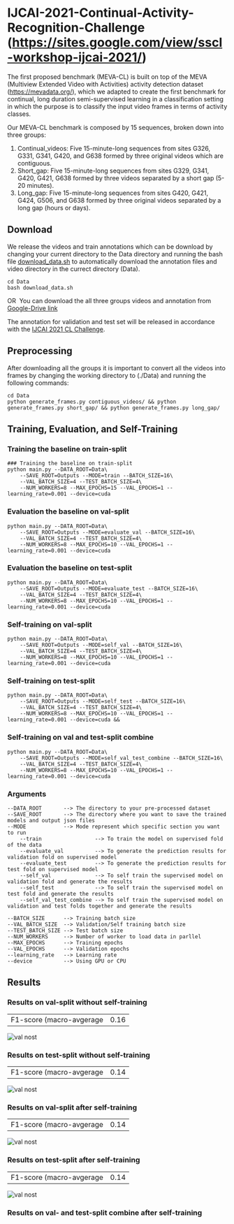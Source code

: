 # IJCAI-2021-Continual-Activity-Recognition-Challenge (https://sites.google.com/view/sscl-workshop-ijcai-2021/)

The first proposed benchmark (MEVA-CL) is built on top of the MEVA (Multiview Extended Video with Activities) activity detection dataset (https://mevadata.org/), which we adapted to create the first benchmark for continual, long duration semi-supervised learning in a classification setting in which the purpose is to classify the input video frames in terms of activity classes.

Our MEVA-CL benchmark is composed by 15 sequences, broken down into three groups:

1. Continual_videos: Five 15-minute-long sequences from sites G326, G331, G341, G420, and G638 formed by three original videos which are contiguous.
2. Short_gap: Five 15-minute-long sequences from sites G329, G341, G420, G421, G638 formed by three videos separated by a short gap (5-20 minutes).
3. Long_gap: Five 15-minute-long sequences from sites G420, G421, G424, G506, and G638 formed by three original videos separated by a long gap (hours or days).

## Download
We release the videos and train annotations which can be download by changing your current directory to the Data directory and running the bash file [download_data.sh](./Data/download_data.sh) to automatically download the annotation files and video directory in the currect directory (Data).
```
cd Data
bash download_data.sh
```
OR 
You can download the all three groups videos and annotation from [Google-Drive link](https://drive.google.com/drive/folders/1z_fNoUySHeNy6CjgvWPMSP4sVuziEsR5?usp=sharing)

The annotation for validation and test set will be released in accordance with the [IJCAI 2021 CL Challenge](https://sites.google.com/view/sscl-workshop-ijcai-2021/).

## Preprocessing
After downloading all the groups it is important to convert all the videos into frames by changing the working directory to (./Data) and running the following commands:
```
cd Data
python generate_frames.py contiguous_videos/ && python generate_frames.py short_gap/ && python generate_frames.py long_gap/

```

## Training, Evaluation, and Self-Training 
### Training the baseline on train-split
```
### Training the baseline on train-split
python main.py --DATA_ROOT=Data\
    --SAVE_ROOT=Outputs --MODE=train --BATCH_SIZE=16\
    --VAL_BATCH_SIZE=4 --TEST_BATCH_SIZE=4\
    --NUM_WORKERS=8 --MAX_EPOCHS=15 --VAL_EPOCHS=1 --learning_rate=0.001 --device=cuda
```
   
### Evaluation the baseline on val-split   
```
python main.py --DATA_ROOT=Data\
    --SAVE_ROOT=Outputs --MODE=evaluate_val --BATCH_SIZE=16\
    --VAL_BATCH_SIZE=4 --TEST_BATCH_SIZE=4\
    --NUM_WORKERS=8 --MAX_EPOCHS=10 --VAL_EPOCHS=1 --learning_rate=0.001 --device=cuda
```    
### Evaluation the baseline on test-split 
```
python main.py --DATA_ROOT=Data\
    --SAVE_ROOT=Outputs --MODE=evaluate_test --BATCH_SIZE=16\
    --VAL_BATCH_SIZE=4 --TEST_BATCH_SIZE=4\
    --NUM_WORKERS=8 --MAX_EPOCHS=10 --VAL_EPOCHS=1 --learning_rate=0.001 --device=cuda  
```
### Self-training on val-split  
```
python main.py --DATA_ROOT=Data\
    --SAVE_ROOT=Outputs --MODE=self_val --BATCH_SIZE=16\
    --VAL_BATCH_SIZE=4 --TEST_BATCH_SIZE=4\
    --NUM_WORKERS=8 --MAX_EPOCHS=10 --VAL_EPOCHS=1 --learning_rate=0.001 --device=cuda
```
### Self-training on test-split  
```
python main.py --DATA_ROOT=Data\
    --SAVE_ROOT=Outputs --MODE=self_test --BATCH_SIZE=16\
    --VAL_BATCH_SIZE=4 --TEST_BATCH_SIZE=4\
    --NUM_WORKERS=8 --MAX_EPOCHS=10 --VAL_EPOCHS=1 --learning_rate=0.001 --device=cuda &&
```
### Self-training on val and test-split combine  
```
python main.py --DATA_ROOT=Data\
    --SAVE_ROOT=Outputs --MODE=self_val_test_combine --BATCH_SIZE=16\
    --VAL_BATCH_SIZE=4 --TEST_BATCH_SIZE=4\
    --NUM_WORKERS=8 --MAX_EPOCHS=10 --VAL_EPOCHS=1 --learning_rate=0.001 --device=cuda
```
### Arguments  
```
--DATA_ROOT       --> The directory to your pre-processed dataset
--SAVE_ROOT       --> The directory where you want to save the trained models and output json files
--MODE            --> Mode represent which specific section you want to run
    --train                 --> To train the model on supervised fold of the data
    --evaluate_val          --> To generate the prediction results for validation fold on supervised model
    --evaluate_test         --> To generate the prediction results for test fold on supervised model
    --self_val              --> To self train the supervised model on validation fold and generate the results
    --self_test             --> To self train the supervised model on test fold and generate the results
    --self_val_test_combine --> To self train the supervised model on validation and test folds together and generate the results

--BATCH_SIZE      --> Training batch size
--VAL_BATCH_SIZE  --> Validation/Self training batch size
--TEST_BATCH_SIZE --> Test batch size
--NUM_WORKERS     --> Number of worker to load data in parllel
--MAX_EPOCHS      --> Training epochs
--VAL_EPOCHS      --> Validation epochs
--learning_rate   --> Learning rate
--device          --> Using GPU or CPU 
```
## Results
### Results on val-split without self-training
<table style="width:100% th">
  <tr>
    <td>F1-score (macro-avgerage</td>
    <td>0.16</td> 
  </tr>
</table>
<img src="./baseline_results/val_nost.PNG" alt="val nost"/>

### Results on test-split without self-training
<table style="width:100% th">
  <tr>
    <td>F1-score (macro-avgerage</td>
    <td>0.14</td> 
  </tr>
</table>
<img src="./baseline_results/test_nost.PNG" alt="val nost"/>

### Results on val-split after self-training
<table style="width:100% th">
  <tr>
    <td>F1-score (macro-avgerage</td>
    <td>0.14</td> 
  </tr>
</table>
<img src="./baseline_results/val_st.PNG" alt="val nost"/>

### Results on test-split after self-training
<table style="width:100% th">
  <tr>
    <td>F1-score (macro-avgerage</td>
    <td>0.14</td> 
  </tr>
</table>
<img src="./baseline_results/test_st.PNG" alt="val nost"/>

### Results on val- and test-split combine after self-training
